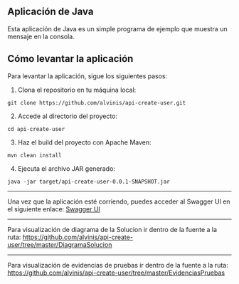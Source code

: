 ## Aplicación de Java

Esta aplicación de Java es un simple programa de ejemplo que muestra un mensaje en la consola.

## Cómo levantar la aplicación

Para levantar la aplicación, sigue los siguientes pasos:

1. Clona el repositorio en tu máquina local:

```
git clone https://github.com/alvinis/api-create-user.git
```

2. Accede al directorio del proyecto:

```
cd api-create-user
```

3. Haz el build del proyecto con Apache Maven:

```
mvn clean install
```

4. Ejecuta el archivo JAR generado:

```
java -jar target/api-create-user-0.0.1-SNAPSHOT.jar
```

**********
Una vez que la aplicación esté corriendo, puedes acceder al Swagger UI en el siguiente enlace: [Swagger UI](http://localhost:8080/swagger-ui/index.html)

**********
Para visualización de diagrama de la Solucion ir dentro de la fuente a la ruta: 
https://github.com/alvinis/api-create-user/tree/master/DiagramaSolucion

**********
Para visualización de evidencias de pruebas ir dentro de la fuente a la ruta: 
https://github.com/alvinis/api-create-user/tree/master/EvidenciasPruebas
